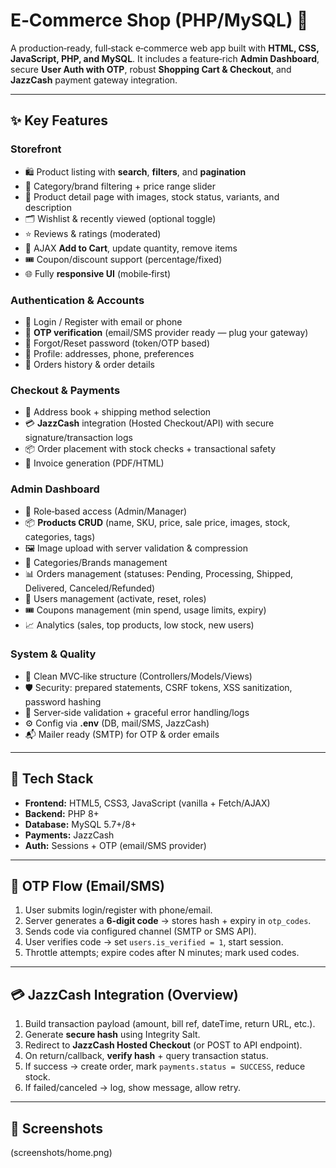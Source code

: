 # E‑Commerce Shop (PHP/MySQL) 🛒

A production‑ready, full‑stack e‑commerce web app built with **HTML, CSS, JavaScript, PHP, and MySQL**. It includes a feature‑rich **Admin Dashboard**, secure **User Auth with OTP**, robust **Shopping Cart & Checkout**, and **JazzCash** payment gateway integration.

---

## ✨ Key Features

### Storefront

* 🛍️ Product listing with **search**, **filters**, and **pagination**
* 🔎 Category/brand filtering + price range slider
* 📄 Product detail page with images, stock status, variants, and description
* 🗂️ Wishlist & recently viewed (optional toggle)
* ⭐ Reviews & ratings (moderated)
* 🛒 AJAX **Add to Cart**, update quantity, remove items
* 🎟️ Coupon/discount support (percentage/fixed)
* 🌐 Fully **responsive UI** (mobile‑first)

### Authentication & Accounts

* 🔐 Login / Register with email or phone
* 🔢 **OTP verification** (email/SMS provider ready — plug your gateway)
* 🔁 Forgot/Reset password (token/OTP based)
* 👤 Profile: addresses, phone, preferences
* 🧾 Orders history & order details

### Checkout & Payments

* 🚚 Address book + shipping method selection
* 💳 **JazzCash** integration (Hosted Checkout/API) with secure signature/transaction logs
* 📦 Order placement with stock checks + transactional safety
* 🧾 Invoice generation (PDF/HTML)

### Admin Dashboard

* 🧰 Role‑based access (Admin/Manager)
* 📦 **Products CRUD** (name, SKU, price, sale price, images, stock, categories, tags)
* 🖼️ Image upload with server validation & compression
* 📁 Categories/Brands management
* 📊 Orders management (statuses: Pending, Processing, Shipped, Delivered, Canceled/Refunded)
* 👥 Users management (activate, reset, roles)
* 🎟️ Coupons management (min spend, usage limits, expiry)
* 📈 Analytics (sales, top products, low stock, new users)

### System & Quality

* 🧱 Clean MVC‑like structure (Controllers/Models/Views)
* 🛡️ Security: prepared statements, CSRF tokens, XSS sanitization, password hashing
* 🧪 Server‑side validation + graceful error handling/logs
* ⚙️ Config via **.env** (DB, mail/SMS, JazzCash)
* 📬 Mailer ready (SMTP) for OTP & order emails

---

## 🧰 Tech Stack

* **Frontend:** HTML5, CSS3, JavaScript (vanilla + Fetch/AJAX)
* **Backend:** PHP 8+
* **Database:** MySQL 5.7+/8+
* **Payments:** JazzCash
* **Auth:** Sessions + OTP (email/SMS provider)

---

## 🔐 OTP Flow (Email/SMS)

1. User submits login/register with phone/email.
2. Server generates a **6‑digit code** → stores hash + expiry in `otp_codes`.
3. Sends code via configured channel (SMTP or SMS API).
4. User verifies code → set `users.is_verified = 1`, start session.
5. Throttle attempts; expire codes after N minutes; mark used codes.

---

## 💳 JazzCash Integration (Overview)

1. Build transaction payload (amount, bill ref, dateTime, return URL, etc.).
2. Generate **secure hash** using Integrity Salt.
3. Redirect to **JazzCash Hosted Checkout** (or POST to API endpoint).
4. On return/callback, **verify hash** + query transaction status.
5. If success → create order, mark `payments.status = SUCCESS`, reduce stock.
6. If failed/canceled → log, show message, allow retry.

---

## 📸 Screenshots

(screenshots/home.png)



